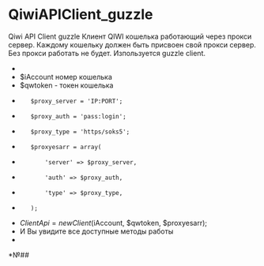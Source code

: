 # QiwiAPIClient_guzzle
 Qiwi API Client guzzle
 Клиент QIWI кошелька работающий через прокси сервер.
 Каждому кошельку должен быть присвоен свой прокси сервер. Без прокси работать не будет. 
Изпользуется guzzle client.
 
 
*
*	$iAccount номер кошелька 
* 	$qwtoken - токен кошелька 
*		 $proxy_server = 'IP:PORT';
*   	 $proxy_auth = 'pass:login';
*        $proxy_type = 'https/soks5'; 
*        $proxyesarr = array(
*            'server' => $proxy_server,
*            'auth' => $proxy_auth,
*            'type' => $proxy_type, 
*        );
* 	$ClientApi = new Client($iAccount, $qwtoken, $proxyesarr);
*	И Вы увидите все доступные методы работы 
* 
*№##
#
